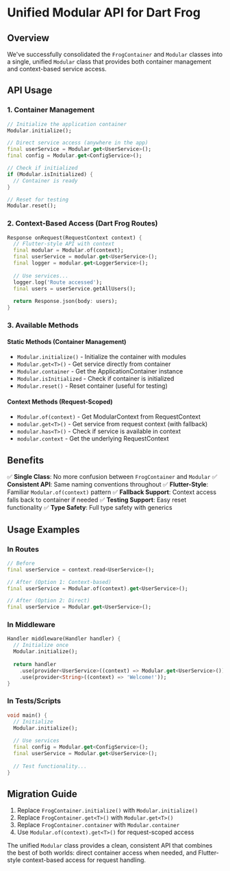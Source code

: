 # Unified Modular API for Dart Frog

## Overview

We've successfully consolidated the `FrogContainer` and `Modular` classes into a single, unified `Modular` class that provides both container management and context-based service access.

## API Usage

### 1. Container Management

```dart
// Initialize the application container
Modular.initialize();

// Direct service access (anywhere in the app)
final userService = Modular.get<UserService>();
final config = Modular.get<ConfigService>();

// Check if initialized
if (Modular.isInitialized) {
  // Container is ready
}

// Reset for testing
Modular.reset();
```

### 2. Context-Based Access (Dart Frog Routes)

```dart
Response onRequest(RequestContext context) {
  // Flutter-style API with context
  final modular = Modular.of(context);
  final userService = modular.get<UserService>();
  final logger = modular.get<LoggerService>();
  
  // Use services...
  logger.log('Route accessed');
  final users = userService.getAllUsers();
  
  return Response.json(body: users);
}
```

### 3. Available Methods

#### Static Methods (Container Management)
- `Modular.initialize()` - Initialize the container with modules
- `Modular.get<T>()` - Get service directly from container
- `Modular.container` - Get the ApplicationContainer instance
- `Modular.isInitialized` - Check if container is initialized
- `Modular.reset()` - Reset container (useful for testing)

#### Context Methods (Request-Scoped)
- `Modular.of(context)` - Get ModularContext from RequestContext
- `modular.get<T>()` - Get service from request context (with fallback)
- `modular.has<T>()` - Check if service is available in context
- `modular.context` - Get the underlying RequestContext

## Benefits

✅ **Single Class**: No more confusion between `FrogContainer` and `Modular`
✅ **Consistent API**: Same naming conventions throughout
✅ **Flutter-Style**: Familiar `Modular.of(context)` pattern
✅ **Fallback Support**: Context access falls back to container if needed
✅ **Testing Support**: Easy reset functionality
✅ **Type Safety**: Full type safety with generics

## Usage Examples

### In Routes
```dart
// Before
final userService = context.read<UserService>();

// After (Option 1: Context-based)
final userService = Modular.of(context).get<UserService>();

// After (Option 2: Direct)
final userService = Modular.get<UserService>();
```

### In Middleware
```dart
Handler middleware(Handler handler) {
  // Initialize once
  Modular.initialize();
  
  return handler
    .use(provider<UserService>((context) => Modular.get<UserService>()))
    .use(provider<String>((context) => 'Welcome!'));
}
```

### In Tests/Scripts
```dart
void main() {
  // Initialize
  Modular.initialize();
  
  // Use services
  final config = Modular.get<ConfigService>();
  final userService = Modular.get<UserService>();
  
  // Test functionality...
}
```

## Migration Guide

1. Replace `FrogContainer.initialize()` with `Modular.initialize()`
2. Replace `FrogContainer.get<T>()` with `Modular.get<T>()`
3. Replace `FrogContainer.container` with `Modular.container`
4. Use `Modular.of(context).get<T>()` for request-scoped access

The unified `Modular` class provides a clean, consistent API that combines the best of both worlds: direct container access when needed, and Flutter-style context-based access for request handling.